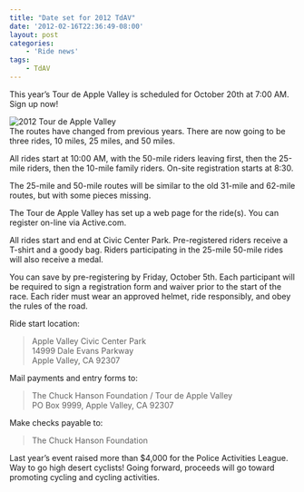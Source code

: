 ```yaml
---
title: "Date set for 2012 TdAV"
date: '2012-02-16T22:36:49-08:00'
layout: post
categories:
    - 'Ride news'
tags:
    - TdAV
---
```


This year’s Tour de Apple Valley is scheduled for October 20th at 7:00 AM. Sign up now!  
  
![2012 Tour de Apple Valley](https://www.hdcycling.org/assets/img/2012/02/16-tour-de-apple-valley.png)  
The routes have changed from previous years. There are now going to be three rides, 10 miles, 25 miles, and 50 miles.

All rides start at 10:00 AM, with the 50-mile riders leaving first, then the 25-mile riders, then the 10-mile family riders. On-site registration starts at 8:30.

The 25-mile and 50-mile routes will be similar to the old 31-mile and 62-mile routes, but with some pieces missing.

The Tour de Apple Valley has set up a web page for the ride(s). You can register on-line via Active.com.

All rides start and end at Civic Center Park. Pre-registered riders receive a T-shirt and a goody bag. Riders participating in the 25-mile 50-mile rides will also receive a medal.

You can save by pre-registering by Friday, October 5th. Each participant will be required to sign a registration form and waiver prior to the start of the race. Each rider must wear an approved helmet, ride responsibly, and obey the rules of the road.

Ride start location:

> Apple Valley Civic Center Park  
> 14999 Dale Evans Parkway  
> Apple Valley, CA 92307

Mail payments and entry forms to:

> The Chuck Hanson Foundation / Tour de Apple Valley  
> PO Box 9999, Apple Valley, CA 92307

Make checks payable to:

> The Chuck Hanson Foundation

Last year’s event raised more than $4,000 for the Police Activities League. Way to go high desert cyclists! Going forward, proceeds will go toward promoting cycling and cycling activities.